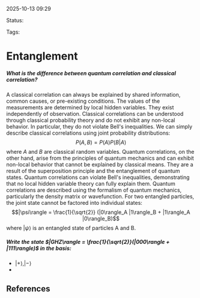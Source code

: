 
2025-10-13 09:29

Status: 

Tags:

# Entanglement

##### What is the difference between quantum correlation and classical correlation?
A classical correlation can always be explained by shared information, common causes, or pre-existing conditions. The values of the measurements are determined by local hidden variables. They exist independently of observation.
Classical correlations can be understood through classical probability theory and do not exhibit any non-local behavior. In particular, they do not violate Bell's inequalities. We can simply describe classical correlations using joint probability distributions:
$$P(A, B) = P(A) P(B | A)$$
where $A$ and $B$ are classical random variables.
Quantum correlations, on the other hand, arise from the principles of quantum mechanics and can exhibit non-local behavior that cannot be explained by classical means. They are a result of the superposition principle and the entanglement of quantum states. Quantum correlations can violate Bell's inequalities, demonstrating that no local hidden variable theory can fully explain them.
Quantum correlations are described using the formalism of quantum mechanics, particularly the density matrix or wavefunction. For two entangled particles, the joint state cannot be factored into individual states:
$$|\psi\rangle = \frac{1}{\sqrt{2}} (|0\rangle_A |1\rangle_B + |1\rangle_A |0\rangle_B)$$
where $|\psi\rangle$ is an entangled state of particles A and B.

##### Write the state $|GHZ\rangle = \frac{1}{\sqrt{2}}(|000\rangle + |111\rangle)$ in the basis:
- $|+\rangle, |-\rangle$
- 



## References
